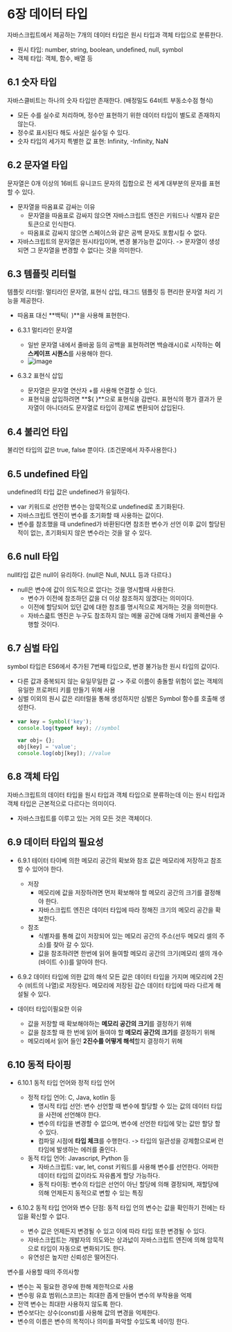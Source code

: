 # 6장 데이터 타입
자바스크립트에서 제공하는 7개의 데이터 타입은 원시 타입과 객체 타입으로 분류한다.
  - 원시 타입: number, string, boolean, undefined, null, symbol
  - 객체 타입: 객체, 함수, 배열 등

## 6.1 숫자 타입
자바스클비트는 하나의 숫자 타입만 존재한다. (배정밀도 64비트 부동소수점 형식)
 - 모든 수를 실수로 처리하며, 정수만 표현하기 위한 데이터 타입이 별도로 존재하지 않는다.
 - 정수로 표시된다 해도 사실은 실수일 수 있다.
 - 숫자 타입의 세가지 특별한 값 표현: Infinity, -Infinity, NaN

## 6.2 문자열 타입
문자열은 0개 이상의 16비트 유니코드 문자의 집합으로 전 세계 대부분의 문자를 표현할 수 있다.
- 문자열을 따옴표로 감싸는 이유
  - 문자열을 따옴표로 감싸지 않으면 자바스크립트 엔진은 키워드나 식별자 같은 토큰으로 인식한다.
  - 따옴표로 감싸지 않으면 스페이스와 같은 공백 문자도 포함시킬 수 없다.
- 자바스크립트의 문자열은 원시타입이며, 변경 불가능한 값이다. -> 문자열이 생성되면 그 문자열을 변경할 수 없다는 것을 의미한다.

## 6.3 템플릿 리터럴
템플릿 리터럴: 멀티라인 문자열, 표현식 삽입, 태그드 템플릿 등 편리한 문자열 처리 기능을 제공한다.
  - 따옴표 대신 **백틱(` `)**을 사용해 표현한다.

- 6.3.1 멀티라인 문자열
  - 일반 문자열 내에서 줄바꿈 등의 공백을 표현하려면 백슬래시(\)로 시작하는 **이스케이프 시퀀스**를 사용해야 한다.
  - ![image](https://github.com/user-attachments/assets/dd444848-196a-42d4-85bf-5ec10fdca754)
- 6.3.2 표현식 삽입
  - 문자열은 문자열 연산자 +를 사용해 연결할 수 있다.
  - 표현식을 삽입하려면 **${ }**으로 표현식을 감싼다. 표현식의 평가 결과가 문자열이 아니더라도 문자열로 타입이 강제로 변환되어 삽입된다.

## 6.4 불리언 타입
불리언 타입의 값은 true, false 뿐이다. (조건문에서 자주사용한다.)

## 6.5 undefined 타입
undefined의 타입 값은 undefined가 유일하다.
- var 키워드로 선언한 변수는 암묵적으로 undefined로 초기화된다.
- 자바스크립트 엔진이 변수를 초기화할 때 사용하는 값이다.
- 변수를 참조했을 때 undefined가 바환된다면 참조한 변수가 선언 이후 값이 할당된 적이 없는, 초기화되지 않은 변수라는 것을 알 수 있다.

## 6.6 null 타입
null타입 값은 null이 유리하다. (null은 Null, NULL 등과 다르다.)
- null은 변수에 값이 의도적으로 없다는 것을 명시할때 사용한다.
  - 변수가 이전에 참조하던 값을 더 이상 참조하지 않겠다는 의미이다.
  - 이전에 할당되어 있던 값에 대한 참조를 명시적으로 제거하는 것을 의미한다.
  - 자바스큷트 엔진은 누구도 참조하지 않는 메몰 공간에 대해 가비지 콜렉션을 수행할 것이다.

## 6.7 심벌 타입
symbol 타입은 ES6에서 추가된 7번째 타입으로, 변경 불가능한 원시 타입의 값이다. 
- 다른 값과 중복되지 않는 유일무일한 값 -> 주로 이름이 충돌할 위험이 없는 객체의 유일한 프로퍼티 키를 만들기 위해 사용
- 심벌 이외의 원시 값은 리터럴을 통해 생성하지만 심벌은 Symbol 함수를 호출해 생성한다.
- ```jsx
  var key = Symbol('key');
  console.log(typeof key); //symbol

  var obj= {};
  obj[key] = 'value';
  console.log(obj[key]); //value
  ```

## 6.8 객체 타입
자바스크립트의 데이터 타입을 원시 타입과 객체 타입으로 분류하는데 이는 원시 타입과 객체 타입은 근본적으로 다르다는 의미이다.
- 자바스크립트를 이루고 있는 거의 모든 것은 객체이다.

## 6.9 데이터 타입의 필요성
- 6.9.1 테이터 타이베 의한 메모리 공간의 확보와 참조
값은 메모리에 저장하고 참조할 수 있어야 한다.
  - 저장
    - 메모리에 값을 저장하려면 먼저 확보해야 할 메모리 공간의 크기를 결정해야 한다.
    - 자바스크립트 엔진은 데이터 타입에 따라 정해진 크기의 메모리 공간을 확보한다.
  - 참조
    - 식별자를 통해 값이 저장되어 있는 메모리 공간의 주소(선두 메모리 셀의 주소)를 찾아 갈 수 있다.
    - 값을 참조하려면 한번에 읽어 들여할 메모리 공간의 크기(메모리 셀의 개수 (바이트 수))를 알아야 한다.
   
- 6.9.2 데이터 타입에 의한 값의 해석
모든 값은 데이터 타입을 가지며 메모리에 2진수 (비트의 나열)로 저장된다. 메모리에 저장된 갑슨 데이터 타입에 따라 다르게 해설될 수 있다.

- 데이터 타입이필요한 이유
  - 값을 저장할 때 확보해야하는 **메모리 공간의 크기**를 결정하기 위해
  - 값을 참조할 때 한 번에 읽어 들여야 할 **메모리 공간의 크기**를 결정하기 위해
  - 메모리에서 읽어 들인 **2진수를 어떻게 해석**할지 결정하기 위해

## 6.10 동적 타이핑
- 6.10.1 동적 타입 언어와 정적 타입 언어
  - 정적 타입 언어: C, Java, kotlin 등
    - 명시적 타입 선언: 변수 선언할 때 변수에 할당할 수 있는 값의 데이터 타입을 사전에 선언해야 한다.
    - 변수의 타입을 변경할 수 없으며, 변수에 선언한 타입에 맞는 값만 할당 할 수 있다.
    - 컴파일 시점에 **타입 체크**를 수행한다. -> 타입의 일관성을 강제함으로써 런타임에 발생하는 에러를 줄인다.
  - 동적 타입 언어: Javascript, Python 등
    - 자바스크립트: var, let, const 키워드를 사용해 변수를 선언한다. 어떠한 데이터 타입의 값이라도 자유롭게 할당 가능하다.
    - 동적 타이핑: 변수의 타입은 선언이 아닌 할당에 의해 결정되며, 재할당에 의해 언제든지 동적으로 변할 수 있는 특징

- 6.10.2 동적 타입 언어와 변수
단점: 동적 타입 언의 변수는 값을 확인하기 전에는 타입을 확신할 수 없다.
  - 변수 값은 언제든지 변경될 수 있고 이에 따라 타입 또한 변경될 수 있다.
  - 자바스크립트는 개발자의 의도와는 상과넚이 자바스크립트 엔진에 의해 암묵적으로 타입이 자동으로 변화되기도 한다.
  - 유연성은 높지만 신뢰성은 떨어진다.
 
변수를 사용할 때의 주의사항
  - 변수는 꼭 필요한 경우에 한해 제한적으로 사용
  - 변수읭 유효 범위(스코프)는 최대한 좁게 만들어 변수의 부작용을 억제
  - 전역 변수는 최대한 사용하지 않도록 한다.
  - 변수보다는 상수(const)를 사용해 값의 변경을 억제한다.
  - 변수의 이름은 변수의 목적이나 의미를 파악할 수있도록 네이밍 한다.
